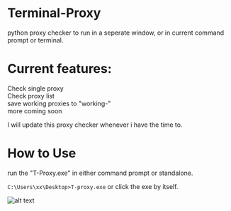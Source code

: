 # Terminal-Proxy
python proxy checker to run in a seperate window, or in current command prompt or terminal.

# Current features:
Check single proxy  
Check proxy list  
save working proxies to "working-<filename>"  
more coming soon  
  
I will update this proxy checker whenever i have the time to.

# How to Use
run the "T-Proxy.exe" in either command prompt or standalone.  
  
``C:\Users\xx\Desktop>T-proxy.exe`` 
or click the exe by itself.  

![alt text](https://files.catbox.moe/vohye6.PNG)
